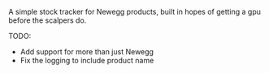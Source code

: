 A simple stock tracker for Newegg products, built in hopes of getting a gpu before the scalpers do.


TODO:
- Add support for more than just Newegg
- Fix the logging to include product name
